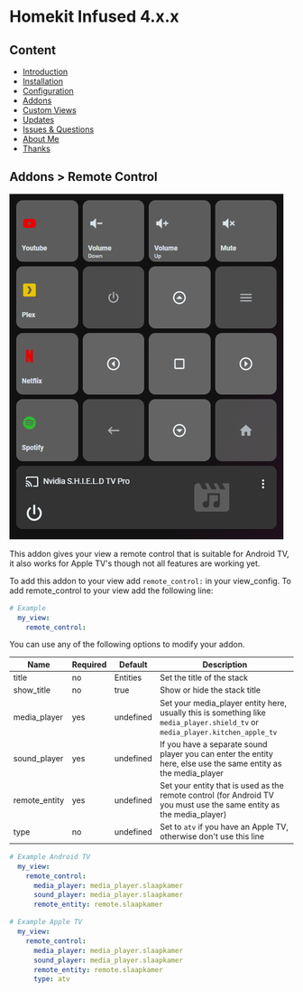 # Homekit Infused 4.x.x

## Content
- [Introduction](../index.md)
- [Installation](../installation.md)
- [Configuration](../configuration.md)
- [Addons](../addons.md)
- [Custom Views](../custom_views.md)
- [Updates](../updates.md)
- [Issues & Questions](../issues.md)
- [About Me](../about.md)
- [Thanks](../thanks.md)

## Addons > Remote Control

![Homekit Infused](../images/remote-control.png)

This addon gives your view a remote control that is suitable for Android TV, it also works for Apple TV's though not all features are working yet.

To add this addon to your view add `remote_control:` in your view_config.
To add remote_control to your view add the following line:

```yaml
# Example
  my_view:
    remote_control:
```

You can use any of the following options to modify your addon.

| Name | Required | Default | Description |
|----------------------------------|-------------|----------------------|-----------------------------------------------------------------------------------------------------------------------------------------------------------------------------------|
| title | no | Entities | Set the title of the stack |
| show_title | no | true | Show or hide the stack title |
| media_player | yes | undefined | Set your media_player entity here, usually this is something like `media_player.shield_tv` or `media_player.kitchen_apple_tv` |
| sound_player | yes | undefined | If you have a separate sound player you can enter the entity here, else use the same entity as the media_player |
| remote_entity | yes | undefined | Set your entity that is used as the remote control (for Android TV you must use the same entity as the media_player) |
| type | no | undefined | Set to `atv` if you have an Apple TV, otherwise don't use this line |


```yaml
# Example Android TV
  my_view:
    remote_control:
      media_player: media_player.slaapkamer
      sound_player: media_player.slaapkamer
      remote_entity: remote.slaapkamer
```   
```yaml
# Example Apple TV
  my_view:
    remote_control:
      media_player: media_player.slaapkamer
      sound_player: media_player.slaapkamer
      remote_entity: remote.slaapkamer
      type: atv
```                